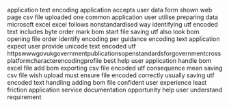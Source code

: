 application text encoding application accepts user data form shown web page csv file uploaded one common application user utilise preparing data microsoft excel excel follows nonstandardised way identifying utf encoded text includes byte order mark bom start file saving utf also look bom opening file order identify encoding per guidance encoding text application expect user provide unicode text encoded utf httpswwwgovukgovernmentpublicationsopenstandardsforgovernmentcrossplatformcharacterencodingprofile best help user application handle bom excel file add bom exporting csv file encoded utf consequence mean saving csv file wish upload must ensure file encoded correctly usually saving utf encoded text handling adding bom file confident user experience least friction application service documentation opportunity help user understand requirement